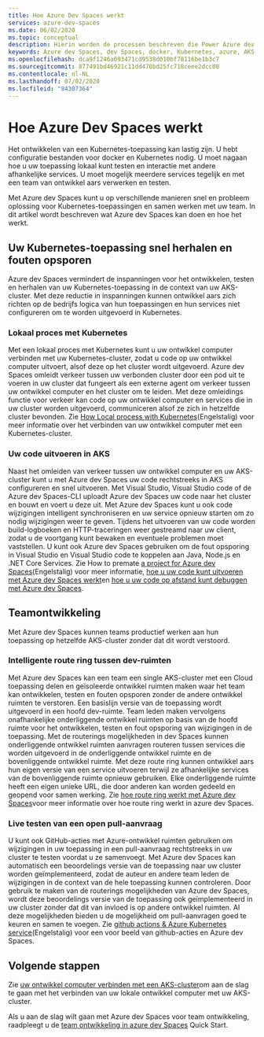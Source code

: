 ```yaml
---
title: Hoe Azure Dev Spaces werkt
services: azure-dev-spaces
ms.date: 06/02/2020
ms.topic: conceptual
description: Hierin worden de processen beschreven die Power Azure dev Spaces
keywords: Azure dev Spaces, dev Spaces, docker, Kubernetes, azure, AKS, Azure Kubernetes service, containers
ms.openlocfilehash: dca9f1246a093471cd9538d010bf78116be1b3c7
ms.sourcegitcommit: 877491bd46921c11dd478bd25fc718ceee2dcc08
ms.contentlocale: nl-NL
ms.lasthandoff: 07/02/2020
ms.locfileid: "84307364"
---
```

# <a name="how-azure-dev-spaces-works"></a>Hoe Azure Dev Spaces werkt

Het ontwikkelen van een Kubernetes-toepassing kan lastig zijn. U hebt configuratie bestanden voor docker en Kubernetes nodig. U moet nagaan hoe u uw toepassing lokaal kunt testen en interactie met andere afhankelijke services. U moet mogelijk meerdere services tegelijk en met een team van ontwikkel aars verwerken en testen.

Met Azure dev Spaces kunt u op verschillende manieren snel en probleem oplossing voor Kubernetes-toepassingen en samen werken met uw team. In dit artikel wordt beschreven wat Azure dev Spaces kan doen en hoe het werkt.

## <a name="rapidly-iterate-and-debug-your-kubernetes-application"></a>Uw Kubernetes-toepassing snel herhalen en fouten opsporen

Azure dev Spaces vermindert de inspanningen voor het ontwikkelen, testen en herhalen van uw Kubernetes-toepassing in de context van uw AKS-cluster. Met deze reductie in inspanningen kunnen ontwikkel aars zich richten op de bedrijfs logica van hun toepassingen en hun services niet configureren om te worden uitgevoerd in Kubernetes.

### <a name="local-process-with-kubernetes"></a>Lokaal proces met Kubernetes

Met een lokaal proces met Kubernetes kunt u uw ontwikkel computer verbinden met uw Kubernetes-cluster, zodat u code op uw ontwikkel computer uitvoert, alsof deze op het cluster wordt uitgevoerd. Azure dev Spaces omleidt verkeer tussen uw verbonden cluster door een pod uit te voeren in uw cluster dat fungeert als een externe agent om verkeer tussen uw ontwikkel computer en het cluster om te leiden. Met deze omleidings functie voor verkeer kan code op uw ontwikkel computer en services die in uw cluster worden uitgevoerd, communiceren alsof ze zich in hetzelfde cluster bevonden. Zie [How Local process with Kubernetes][how-it-works-local-process-kubernetes](Engelstalig) voor meer informatie over het verbinden van uw ontwikkel computer met een Kubernetes-cluster.

### <a name="run-your-code-in-aks"></a>Uw code uitvoeren in AKS

Naast het omleiden van verkeer tussen uw ontwikkel computer en uw AKS-cluster kunt u met Azure dev Spaces uw code rechtstreeks in AKS configureren en snel uitvoeren. Met Visual Studio, Visual Studio code of de Azure dev Spaces-CLI uploadt Azure dev Spaces uw code naar het cluster en bouwt en voert u deze uit. Met Azure dev Spaces kunt u ook code wijzigingen intelligent synchroniseren en uw service opnieuw starten om zo nodig wijzigingen weer te geven. Tijdens het uitvoeren van uw code worden build-logboeken en HTTP-traceringen weer gestreamd naar uw client, zodat u de voortgang kunt bewaken en eventuele problemen moet vaststellen. U kunt ook Azure dev Spaces gebruiken om de fout opsporing in Visual Studio en Visual Studio code te koppelen aan Java, Node.js en .NET Core Services. Zie How to premate [a project for Azure dev Spaces][how-it-works-prep](Engelstalig) voor meer informatie, [hoe u uw code kunt uitvoeren met Azure dev Spaces werkt][how-it-works-up]en [hoe u uw code op afstand kunt debuggen met Azure dev Spaces][how-it-works-remote-debugging].

## <a name="team-development"></a>Teamontwikkeling

Met Azure dev Spaces kunnen teams productief werken aan hun toepassing op hetzelfde AKS-cluster zonder dat dit wordt verstoord.

### <a name="intelligent-routing-between-dev-spaces"></a>Intelligente route ring tussen dev-ruimten

Met Azure dev Spaces kan een team een single AKS-cluster met een Cloud toepassing delen en geïsoleerde ontwikkel ruimten maken waar het team kan ontwikkelen, testen en fouten opsporen zonder de andere ontwikkel ruimten te verstoren. Een basislijn versie van de toepassing wordt uitgevoerd in een hoofd dev-ruimte. Team leden maken vervolgens onafhankelijke onderliggende ontwikkel ruimten op basis van de hoofd ruimte voor het ontwikkelen, testen en fout opsporing van wijzigingen in de toepassing. Met de routerings mogelijkheden in dev Spaces kunnen onderliggende ontwikkel ruimten aanvragen routeren tussen services die worden uitgevoerd in de onderliggende ontwikkel ruimte en de bovenliggende ontwikkel ruimte. Met deze route ring kunnen ontwikkel aars hun eigen versie van een service uitvoeren terwijl ze afhankelijke services van de bovenliggende ruimte opnieuw gebruiken. Elke onderliggende ruimte heeft een eigen unieke URL, die door anderen kan worden gedeeld en geopend voor samen werking. Zie [hoe route ring werkt met Azure dev Spaces][how-it-works-routing]voor meer informatie over hoe route ring werkt in azure dev Spaces.

### <a name="live-testing-an-open-pull-request"></a>Live testen van een open pull-aanvraag

U kunt ook GitHub-acties met Azure-ontwikkel ruimten gebruiken om wijzigingen in uw toepassing in een pull-aanvraag rechtstreeks in uw cluster te testen voordat u ze samenvoegt. Met Azure dev Spaces kan automatisch een beoordelings versie van de toepassing naar uw cluster worden geïmplementeerd, zodat de auteur en andere team leden de wijzigingen in de context van de hele toepassing kunnen controleren. Door gebruik te maken van de routerings mogelijkheden van Azure dev Spaces, wordt deze beoordelings versie van de toepassing ook geïmplementeerd in uw cluster zonder dat dit van invloed is op andere ontwikkel ruimten. Al deze mogelijkheden bieden u de mogelijkheid om pull-aanvragen goed te keuren en samen te voegen. Zie [github actions & Azure Kubernetes service][pr-flow](Engelstalig) voor een voor beeld van github-acties en Azure dev Spaces.

## <a name="next-steps"></a>Volgende stappen

Zie [uw ontwikkel computer verbinden met een AKS-cluster][connect]om aan de slag te gaan met het verbinden van uw lokale ontwikkel computer met uw AKS-cluster.

Als u aan de slag wilt gaan met Azure dev Spaces voor team ontwikkeling, raadpleegt u de [team ontwikkeling in azure dev Spaces][quickstart-team] Quick Start.

[connect]: how-to/local-process-kubernetes-vs-code.md
[how-it-works-local-process-kubernetes]: how-dev-spaces-works-local-process-kubernetes.md
[how-it-works-prep]: how-dev-spaces-works-prep.md
[how-it-works-remote-debugging]: how-dev-spaces-works-remote-debugging.md
[how-it-works-routing]: how-dev-spaces-works-routing.md
[how-it-works-up]: how-dev-spaces-works-up.md
[pr-flow]: how-to/github-actions.md
[quickstart-team]: quickstart-team-development.md
[routing]: #team-development